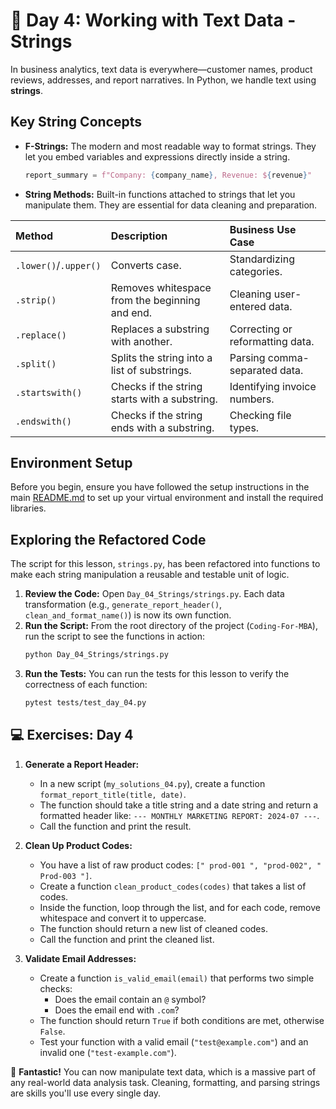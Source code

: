 # 📘 Day 4: Working with Text Data - Strings

In business analytics, text data is everywhere—customer names, product reviews, addresses, and report narratives. In Python, we handle text using **strings**.

## Key String Concepts

*   **F-Strings:** The modern and most readable way to format strings. They let you embed variables and expressions directly inside a string.
    ```python
    report_summary = f"Company: {company_name}, Revenue: ${revenue}"
    ```
*   **String Methods:** Built-in functions attached to strings that let you manipulate them. They are essential for data cleaning and preparation.

| Method         | Description                                        | Business Use Case                     |
| :------------- | :------------------------------------------------- | :------------------------------------ |
| `.lower()`/`.upper()` | Converts case.                                     | Standardizing categories.             |
| `.strip()`     | Removes whitespace from the beginning and end.     | Cleaning user-entered data.           |
| `.replace()`   | Replaces a substring with another.                 | Correcting or reformatting data.      |
| `.split()`     | Splits the string into a list of substrings.       | Parsing comma-separated data.         |
| `.startswith()`| Checks if the string starts with a substring.      | Identifying invoice numbers.          |
| `.endswith()`  | Checks if the string ends with a substring.        | Checking file types.                  |

## Environment Setup

Before you begin, ensure you have followed the setup instructions in the main [README.md](../../README.md) to set up your virtual environment and install the required libraries.

## Exploring the Refactored Code

The script for this lesson, `strings.py`, has been refactored into functions to make each string manipulation a reusable and testable unit of logic.

1.  **Review the Code:** Open `Day_04_Strings/strings.py`. Each data transformation (e.g., `generate_report_header()`, `clean_and_format_name()`) is now its own function.
2.  **Run the Script:** From the root directory of the project (`Coding-For-MBA`), run the script to see the functions in action:
    ```bash
    python Day_04_Strings/strings.py
    ```
3.  **Run the Tests:** You can run the tests for this lesson to verify the correctness of each function:
    ```bash
    pytest tests/test_day_04.py
    ```

## 💻 Exercises: Day 4

1.  **Generate a Report Header:**
    *   In a new script (`my_solutions_04.py`), create a function `format_report_title(title, date)`.
    *   The function should take a title string and a date string and return a formatted header like: `--- MONTHLY MARKETING REPORT: 2024-07 ---`.
    *   Call the function and print the result.

2.  **Clean Up Product Codes:**
    *   You have a list of raw product codes: `[" prod-001 ", "prod-002", " Prod-003 "]`.
    *   Create a function `clean_product_codes(codes)` that takes a list of codes.
    *   Inside the function, loop through the list, and for each code, remove whitespace and convert it to uppercase.
    *   The function should return a new list of cleaned codes.
    *   Call the function and print the cleaned list.

3.  **Validate Email Addresses:**
    *   Create a function `is_valid_email(email)` that performs two simple checks:
        *   Does the email contain an `@` symbol?
        *   Does the email end with `.com`?
    *   The function should return `True` if both conditions are met, otherwise `False`.
    *   Test your function with a valid email (`"test@example.com"`) and an invalid one (`"test-example.com"`).

🎉 **Fantastic!** You can now manipulate text data, which is a massive part of any real-world data analysis task. Cleaning, formatting, and parsing strings are skills you'll use every single day.